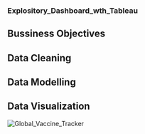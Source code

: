 ### Explository_Dashboard_wth_Tableau

## Bussiness Objectives

## Data Cleaning

## Data Modelling

## Data Visualization
![Global_Vaccine_Tracker](https://github.com/mayowa-hub/Explository_Dashboard_wth_Tableau/assets/129955412/88861f42-0435-4671-a7f0-498d187ac1da)
